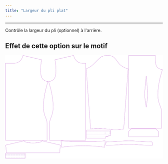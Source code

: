 ```yaml
---
title: "Largeur du pli plat"
---
```


---

Contrôle la largeur du pli (optionnel) à l'arrière.

## Effet de cette option sur le motif

![Cette image montre l'effet de cette option en superposant plusieurs variantes qui ont une valeur différente pour cette option](simon_boxpleatwidth_sample.svg "Effet de cette option sur le motif")
